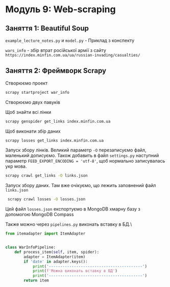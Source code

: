 # Модуль 9: Web-scraping

## Заняття 1: Beautiful Soup

`example_lecture_notes.py` и `model.py` - Приклад з конспекту

`wars_info` - збір втрат російської армії з сайту `https://index.minfin.com.ua/ua/russian-invading/casualties/`

## Заняття 2: Фреймворк Scrapy

Створюємо проект

```bash
scrapy startproject war_info
```

Створюємо двух павуків

Щоб знайти всі лінки

```bash
scrapy genspider get_links index.minfin.com.ua 
```

Щоб виконати збір даних

```bash
scrapy losses get_links index.minfin.com.ua 
```

Запуск збору лінків. Великий параметр `-O` перезаписуємо файл, маленький дописуємо. Також добавить в файл `settings.py`
наступний параметр `FEED_EXPORT_ENCODING = 'utf-8'`, щоб нормально записувалась укр мова.

```bash
scrapy crawl get_links -O links.json
```

Запуск збору даних. Там вже очікуємо, що лежить заповнений файл `links.json`

```bash
 scrapy crawl losses -O losses.json

```

Цей файл `losses.json` експортуємо в MongoDB хмарну базу з допомогою MongoDB Compass

Также можно через `pipelines.py` виконать вставку в БД.\

```python
from itemadapter import ItemAdapter


class WarInfoPipeline:
    def process_item(self, item, spider):
        adapter = ItemAdapter(item)
        if 'date' in adapter.keys():
            print('-----------------------------------------')
            print(f'Можна виконать вставку в БД')
            print('-----------------------------------------')
        return item
```